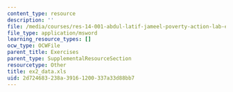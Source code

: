 ```yaml
---
content_type: resource
description: ''
file: /media/courses/res-14-001-abdul-latif-jameel-poverty-action-lab-executive-training-evaluating-social-programs-2009-spring-2009/2d724683238a39161200337a33d88bb7_ex2_data.xls
file_type: application/msword
learning_resource_types: []
ocw_type: OCWFile
parent_title: Exercises
parent_type: SupplementalResourceSection
resourcetype: Other
title: ex2_data.xls
uid: 2d724683-238a-3916-1200-337a33d88bb7
---
```

